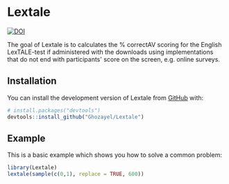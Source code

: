
# Lextale

<!-- badges: start -->
[![DOI](https://zenodo.org/badge/525854071.svg)](https://zenodo.org/badge/latestdoi/525854071)
<!-- badges: end -->

The goal of Lextale is to calculates the % correctAV scoring for the English LexTALE-test if administered with the downloads using implementations that do not end with participants' score on the screen, e.g. online surveys.

## Installation

You can install the development version of Lextale from [GitHub](https://github.com/) with:

``` r
# install.packages("devtools")
devtools::install_github("Ghozayel/Lextale")
```

## Example

This is a basic example which shows you how to solve a common problem:

``` r
library(Lextale)
lextale(sample(c(0,1), replace = TRUE, 600))
```

